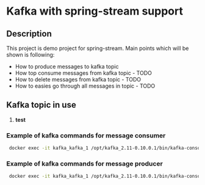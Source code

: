 # Kafka with spring-stream support

## Description

This project is demo project for spring-stream.
Main points which will be shown is following:

- How to produce messages to kafka topic
- How top consume messages from kafka topic - TODO
- How to delete messages from kafka topic - TODO
- How to easies go through all messages in topic - TODO

## Kafka topic in use

1. **test**

### Example of kafka commands for message consumer
 
 ```bash
  docker exec -it kafka_kafka_1 /opt/kafka_2.11-0.10.0.1/bin/kafka-console-consumer.sh --topic=test --zookeeper zookeeper:2181 --prop --key.separator=: --prop --print.key=true --from-beginning
 ```
 
 ### Example of kafka commands for message producer
  
  ```bash
   docker exec -it kafka_kafka_1 /opt/kafka_2.11-0.10.0.1/bin/kafka-console-producer.sh --topic=test --broker-list localhost:9092 --prop --key.separator=: --prop --parse.key=true
  ```
